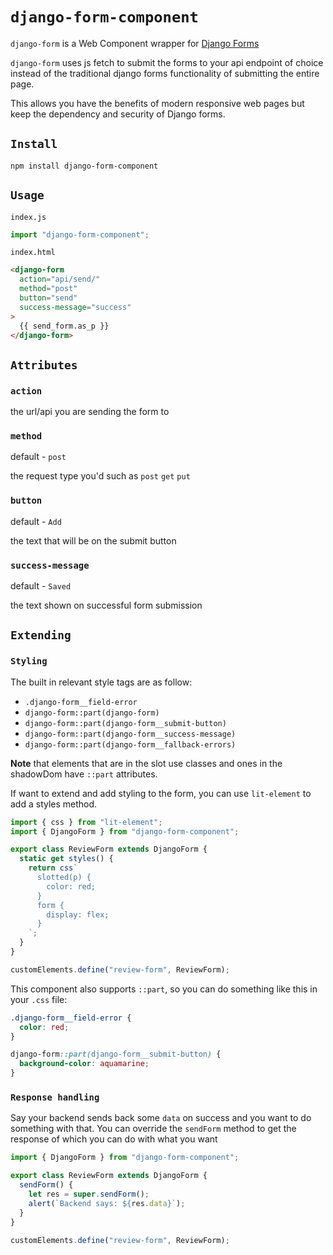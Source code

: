 # `django-form-component`

`django-form` is a Web Component wrapper for [Django Forms](https://docs.djangoproject.com/en/3.1/topics/forms/#the-template)

`django-form` uses js fetch to submit the forms to your api endpoint of choice instead of the traditional django forms functionality of submitting the entire page.

This allows you have the benefits of modern responsive web pages but keep the dependency and security of Django forms.

## `Install`

```
npm install django-form-component
```

## `Usage`

`index.js`

```js
import "django-form-component";
```

`index.html`

```html
<django-form
  action="api/send/"
  method="post"
  button="send"
  success-message="success"
>
  {{ send_form.as_p }}
</django-form>
```

## `Attributes`

### `action`

the url/api you are sending the form to

### `method`

default - `post`

the request type you'd such as `post` `get` `put`

### `button`

default - `Add`

the text that will be on the submit button

### `success-message`

default - `Saved`

the text shown on successful form submission

## `Extending`

### `Styling`

The built in relevant style tags are as follow:

- `.django-form__field-error`
- `django-form::part(django-form)`
- `django-form::part(django-form__submit-button)`
- `django-form::part(django-form__success-message)`
- `django-form::part(django-form__fallback-errors)`

**Note** that elements that are in the slot use classes and ones in the shadowDom have `::part` attributes.

If want to extend and add styling to the form, you can use `lit-element` to add a styles method.

```js
import { css } from "lit-element";
import { DjangoForm } from "django-form-component";

export class ReviewForm extends DjangoForm {
  static get styles() {
    return css`
      slotted(p) {
        color: red;
      }
      form {
        display: flex;
      }
    `;
  }
}

customElements.define("review-form", ReviewForm);
```

This component also supports `::part`, so you can do something like this in your `.css` file:

```css
.django-form__field-error {
  color: red;
}

django-form::part(django-form__submit-button) {
  background-color: aquamarine;
}
```

### `Response handling`

Say your backend sends back some `data` on success and you want to do something with that. You can override the `sendForm` method to get the response of which you can do with what you want

```js
import { DjangoForm } from "django-form-component";

export class ReviewForm extends DjangoForm {
  sendForm() {
    let res = super.sendForm();
    alert(`Backend says: ${res.data}`);
  }
}

customElements.define("review-form", ReviewForm);
```
